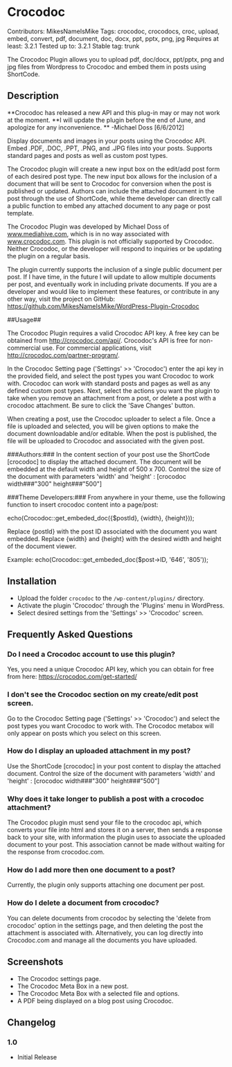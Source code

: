 # Crocodoc #
Contributors: MikesNameIsMike
Tags: crocodoc, crocodocs, croc, upload, embed, convert, pdf, document, doc, docx, ppt, pptx, png, jpg
Requires at least: 3.2.1
Tested up to: 3.2.1
Stable tag: trunk

The Crocodoc Plugin allows you to upload pdf, doc/docx, ppt/pptx, png and jpg files from Wordpress to Crocodoc and embed them in posts using ShortCode.


## Description ##

**Crocodoc has released a new API and this plug-in may or may not work at the moment.
**I will update the plugin before the end of June, and apologize for any inconvenience.
**              -Michael Doss [6/6/2012]

Display documents and images in your posts using the Crocodoc API.  Embed .PDF, .DOC, .PPT, .PNG, and .JPG files into your posts.  Supports standard pages and posts as well as custom post types.

The Crocodoc plugin will create a new input box on the edit/add post form of each desired post type.  The new input box allows for the inclusion of a document that will be sent to Crocodoc for conversion when the post is published or updated.  Authors can include the attached document in the post through the use of ShortCode, while theme developer can directly call a public function to embed any attached document to any page or post template.

The Crocodoc Plugin was developed by Michael Doss of www.mediahive.com, which is in no way associated with www.crocodoc.com.  This plugin is not officially supported by Crocodoc.  Neither Crocodoc, or the developer will respond to inquiries or be updating the plugin on a regular basis.

The plugin currently supports the inclusion of a single public document per post.  If I have time, in the future I will update to allow multiple documents per post, and eventually work in including private documents.  If you are a developer and would like to implement these features, or contribute in any other way, visit the project on GitHub:  https://github.com/MikesNameIsMike/WordPress-Plugin-Crocodoc

##Usage##

The Crocodoc Plugin requires a valid Crocodoc API key.  A free key can be obtained from http://crocodoc.com/api/.  Crocodoc's API is free for non-commercial use. For commercial applications, visit http://crocodoc.com/partner-program/.

In the Crocodoc Setting page ('Settings' >> 'Crocodoc') enter the api key in the provided field, and select the post types you want Crocodoc to work with.  Crocodoc can work with standard posts and pages as well as any defined custom post types.  Next, select the actions you want the plugin to take when you remove an attachment from a post, or delete a post with a crocodoc attachment.  Be sure to click the 'Save Changes' button.

When creating a post, use the Crocodoc uploader to select a file.  Once a file is uploaded and selected, you will be given options to make the document downloadable and/or editable.  When the post is published, the file will be uploaded to Crocodoc and associated with the given post.

###Authors:###
In the content section of your post use the ShortCode [crocodoc] to display the attached document.
The document will be embedded at the default width and height of 500 x 700.
Control the size of the document with parameters 'width' and 'height' : [crocodoc width###"300" height###"500"]

###Theme Developers:###
From anywhere in your theme, use the following function to insert crocodoc content into a page/post:

echo(Crocodoc::get_embeded_doc({$postId}, {width}, {height}));

Replace {postId} with the post ID associated with the document you want embedded.
Replace {width} and {height} with the desired width and height of the document viewer.

Example:
echo(Crocodoc::get_embeded_doc($post->ID, '646', '805'));


## Installation ##

*   Upload the folder `crocodoc` to the `/wp-content/plugins/` directory.
*   Activate the plugin 'Crocodoc' through the 'Plugins' menu in WordPress.
*   Select desired settings from the 'Settings' >> 'Crocodoc' screen.


## Frequently Asked Questions ##

### Do I need a Crocodoc account to use this plugin? ###

Yes, you need a unique Crocodoc API key, which you can obtain for free from here: https://crocodoc.com/get-started/

### I don't see the Crocodoc section on my create/edit post screen. ###

Go to the Crocodoc Setting page ('Settings' >> 'Crocodoc') and select the post types you want Crocodoc to work with.  The Crocodoc metabox will only appear on posts which you select on this screen.

### How do I display an uploaded attachment in my post? ###

Use the ShortCode [crocodoc] in your post content to display the attached document.
Control the size of the document with parameters 'width' and 'height' : [crocodoc width###"300" height###"500"]

### Why does it take longer to publish a post with a crocodoc attachment? ###

The Crocodoc plugin must send your file to the crocodoc api, which converts your file into html and stores it on a server, then sends a response back to your site, with information the plugin uses to associate the uploaded document to your post.  This association cannot be made without waiting for the response from crocodoc.com.

### How do I add more then one document to a post? ###

Currently, the plugin only supports attaching one document per post.  

### How do I delete a document from crocodoc? ###

You can delete documents from crocodoc by selecting the 'delete from crocodoc' option in the settings page, and then deleting the post the attachment is associated with.  Alternatively, you can log directly into Crocodoc.com and manage all the documents you have uploaded.

## Screenshots ##

*   The Crocodoc settings page.
*   The Crocodoc Meta Box in a new post.
*   The Crocodoc Meta Box with a selected file and options.
*   A PDF being displayed on a blog post using Crocodoc.

## Changelog ##

### 1.0 ###
* Initial Release
